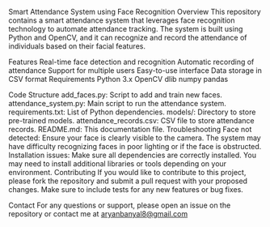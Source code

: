 Smart Attendance System using Face Recognition
Overview
This repository contains a smart attendance system that leverages face recognition technology to automate attendance tracking. The system is built using Python and OpenCV, and it can recognize and record the attendance of individuals based on their facial features.

Features
Real-time face detection and recognition
Automatic recording of attendance
Support for multiple users
Easy-to-use interface
Data storage in CSV format
Requirements
Python 3.x
OpenCV
dlib
numpy
pandas

Code Structure
add_faces.py: Script to add and train new faces.
attendance_system.py: Main script to run the attendance system.
requirements.txt: List of Python dependencies.
models/: Directory to store pre-trained models.
attendance_records.csv: CSV file to store attendance records.
README.md: This documentation file.
Troubleshooting
Face not detected: Ensure your face is clearly visible to the camera. The system may have difficulty recognizing faces in poor lighting or if the face is obstructed.
Installation issues: Make sure all dependencies are correctly installed. You may need to install additional libraries or tools depending on your environment.
Contributing
If you would like to contribute to this project, please fork the repository and submit a pull request with your proposed changes. Make sure to include tests for any new features or bug fixes.

Contact
For any questions or support, please open an issue on the repository or contact me at aryanbanyal8@gmail.com
